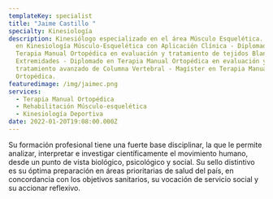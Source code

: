 ```yaml
---
templateKey: specialist
title: "Jaime Castillo "
specialty: Kinesiología
description: Kinesiólogo especializado en el área Músculo Esquelética. Diplomado
  en Kinesiología Músculo-Esquelética con Aplicación Clínica - Diplomado en
  Terapia Manual Ortopédica en evaluación y tratamiento de tejidos Blandos y
  Extremidades - Diplomado en Terapia Manual Ortopédica en evaluación y
  tratamiento avanzado de Columna Vertebral - Magíster en Terapia Manual
  Ortopédica.
featuredimage: /img/jaimec.png
services:
  - Terapia Manual Ortopédica
  - Rehabilitación Músculo-esquelética
  - Kinesiología Deportiva
date: 2022-01-20T19:08:00.000Z
---
```

Su formación profesional tiene una fuerte base disciplinar, la que le permite analizar, interpretar e investigar científicamente el movimiento humano, desde un punto de vista biológico, psicológico y social. Su sello distintivo es su óptima preparación en áreas prioritarias de salud del país, en concordancia con los objetivos sanitarios, su vocación de servicio social y su accionar reflexivo.